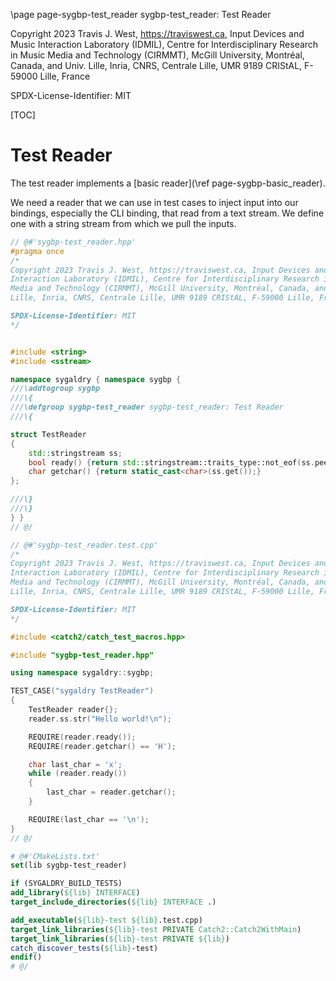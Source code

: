 \page page-sygbp-test_reader sygbp-test_reader: Test Reader

Copyright 2023 Travis J. West, https://traviswest.ca, Input Devices and Music
Interaction Laboratory (IDMIL), Centre for Interdisciplinary Research in Music
Media and Technology (CIRMMT), McGill University, Montréal, Canada, and Univ.
Lille, Inria, CNRS, Centrale Lille, UMR 9189 CRIStAL, F-59000 Lille, France

SPDX-License-Identifier: MIT

[TOC]

# Test Reader

The test reader implements a [basic reader](\ref page-sygbp-basic_reader).

We need a reader that we can use in test cases to inject input into our
bindings, especially the CLI binding, that read from a text stream. We define
one with a string stream from which we pull the inputs.

```cpp
// @#'sygbp-test_reader.hpp'
#pragma once
/*
Copyright 2023 Travis J. West, https://traviswest.ca, Input Devices and Music
Interaction Laboratory (IDMIL), Centre for Interdisciplinary Research in Music
Media and Technology (CIRMMT), McGill University, Montréal, Canada, and Univ.
Lille, Inria, CNRS, Centrale Lille, UMR 9189 CRIStAL, F-59000 Lille, France

SPDX-License-Identifier: MIT
*/


#include <string>
#include <sstream>

namespace sygaldry { namespace sygbp {
///\addtogroup sygbp
///\{
///\defgroup sygbp-test_reader sygbp-test_reader: Test Reader
///\{

struct TestReader
{
    std::stringstream ss;
    bool ready() {return std::stringstream::traits_type::not_eof(ss.peek());}
    char getchar() {return static_cast<char>(ss.get());}
};

///\}
///\}
} }
// @/

// @#'sygbp-test_reader.test.cpp'
/*
Copyright 2023 Travis J. West, https://traviswest.ca, Input Devices and Music
Interaction Laboratory (IDMIL), Centre for Interdisciplinary Research in Music
Media and Technology (CIRMMT), McGill University, Montréal, Canada, and Univ.
Lille, Inria, CNRS, Centrale Lille, UMR 9189 CRIStAL, F-59000 Lille, France

SPDX-License-Identifier: MIT
*/

#include <catch2/catch_test_macros.hpp>

#include "sygbp-test_reader.hpp"

using namespace sygaldry::sygbp;

TEST_CASE("sygaldry TestReader")
{
    TestReader reader{};
    reader.ss.str("Hello world!\n");

    REQUIRE(reader.ready());
    REQUIRE(reader.getchar() == 'H');

    char last_char = 'x';
    while (reader.ready())
    {
        last_char = reader.getchar();
    }

    REQUIRE(last_char == '\n');
}
// @/
```

```cmake
# @#'CMakeLists.txt'
set(lib sygbp-test_reader)

if (SYGALDRY_BUILD_TESTS)
add_library(${lib} INTERFACE)
target_include_directories(${lib} INTERFACE .)

add_executable(${lib}-test ${lib}.test.cpp)
target_link_libraries(${lib}-test PRIVATE Catch2::Catch2WithMain)
target_link_libraries(${lib}-test PRIVATE ${lib})
catch_discover_tests(${lib}-test)
endif()
# @/
```
